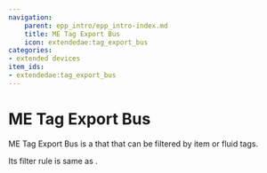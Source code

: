 ```yaml
---
navigation:
    parent: epp_intro/epp_intro-index.md
    title: ME Tag Export Bus
    icon: extendedae:tag_export_bus
categories:
- extended devices
item_ids:
- extendedae:tag_export_bus
---
```


# ME Tag Export Bus

<GameScene zoom="8" background="transparent">
  <ImportStructure src="../structure/cable_tag_export_bus.snbt"></ImportStructure>
</GameScene>

ME Tag Export Bus is a <ItemLink id="ae2:export_bus" /> that that can be filtered by item or fluid tags.

Its filter rule is same as <ItemLink id="extendedae:tag_storage_bus" />.

